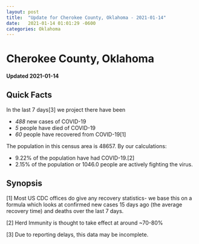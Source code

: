 ```yaml
---
layout: post
title:  "Update for Cherokee County, Oklahoma - 2021-01-14"
date:   2021-01-14 01:01:29 -0600
categories: Oklahoma
---
```


# Cherokee County, Oklahoma
#### Updated 2021-01-14

## Quick Facts

In the last 7 days[3] we project there have been
- *488* new cases of COVID-19
- *5* people have died of COVID-19
- *60* people have recovered from COVID-19[1]

The population in this census area is 48657. By our calculations:
- 9.22% of the population have had COVID-19.[2]
- 2.15% of the population or 1046.0 people are actively fighting the virus.

## Synopsis




[1] Most US CDC offices do give any recovery statistics- we base this on a formula which looks at confirmed new cases
15 days ago (the average recovery time) and deaths over the last 7 days.

[2] Herd Immunity is thought to take effect at around ~70-80%

[3] Due to reporting delays, this data may be incomplete.
 
    